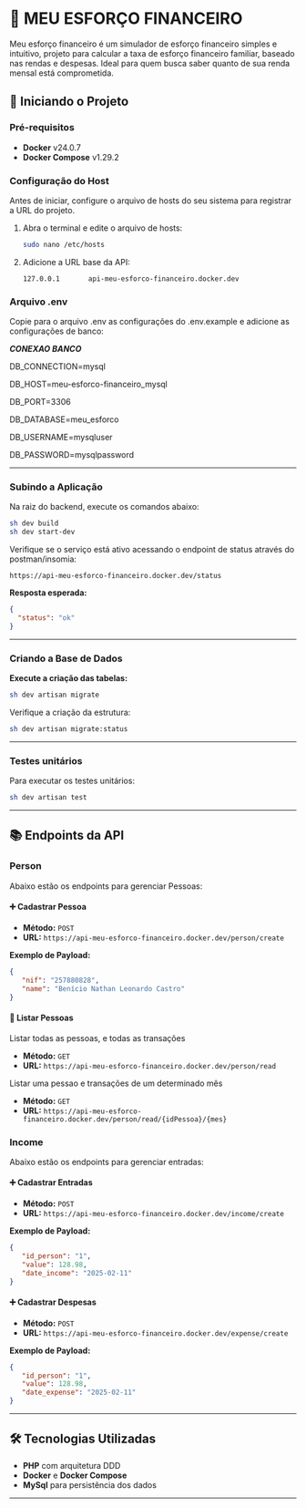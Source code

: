 # 📌 MEU ESFORÇO FINANCEIRO

Meu esforço financeiro é um simulador de esforço financeiro simples e intuitivo, projeto para calcular a taxa de esforço financeiro familiar, baseado nas rendas e despesas.
Ideal para quem busca saber quanto de sua renda mensal está comprometida.

## 🚀 Iniciando o Projeto

### Pré-requisitos
- **Docker** v24.0.7
- **Docker Compose** v1.29.2

### Configuração do Host
Antes de iniciar, configure o arquivo de hosts do seu sistema para registrar a URL do projeto.

1. Abra o terminal e edite o arquivo de hosts:

   ```bash
   sudo nano /etc/hosts
   ```

2. Adicione a URL base da API:

   ```
   127.0.0.1       api-meu-esforco-financeiro.docker.dev
   ```

### Arquivo .env
Copie para o arquivo .env as configurações do .env.example e
adicione as configurações de banco:


***CONEXAO BANCO***

DB_CONNECTION=mysql

DB_HOST=meu-esforco-financeiro_mysql

DB_PORT=3306

DB_DATABASE=meu_esforco

DB_USERNAME=mysqluser

DB_PASSWORD=mysqlpassword

---

### Subindo a Aplicação
Na raiz do backend, execute os comandos abaixo:

```bash
sh dev build
sh dev start-dev
```

Verifique se o serviço está ativo acessando o endpoint de status através do postman/insomia:

```
https://api-meu-esforco-financeiro.docker.dev/status
```

**Resposta esperada:**

```json
{
  "status": "ok"
}
```

---

### Criando a Base de Dados

**Execute a criação das tabelas:**

```bash
sh dev artisan migrate
```


Verifique a criação da estrutura:

```bash
sh dev artisan migrate:status
```

---

### Testes unitários

Para executar os testes unitários:
```bash
sh dev artisan test
```

---

## 📚 Endpoints da API

### Person
Abaixo estão os endpoints para gerenciar Pessoas:

#### ➕ Cadastrar Pessoa
- **Método:** `POST`
- **URL:** `https://api-meu-esforco-financeiro.docker.dev/person/create`

**Exemplo de Payload:**
```json
{
   "nif": "257880828",
   "name": "Benício Nathan Leonardo Castro"
}
```

#### 📖 Listar Pessoas

Listar todas as pessoas, e todas as transações
- **Método:** `GET`
- **URL:** `https://api-meu-esforco-financeiro.docker.dev/person/read`
  
Listar uma pessao e transações de um determinado mês
- **Método:** `GET`
- **URL:** `https://api-meu-esforco-financeiro.docker.dev/person/read/{idPessoa}/{mes}`


### Income
Abaixo estão os endpoints para gerenciar entradas:

#### ➕ Cadastrar Entradas
- **Método:** `POST`
- **URL:** `https://api-meu-esforco-financeiro.docker.dev/income/create`

**Exemplo de Payload:**
```json
{
   "id_person": "1",
   "value": 128.98,
   "date_income": "2025-02-11"
}
```

#### ➕ Cadastrar Despesas
- **Método:** `POST`
- **URL:** `https://api-meu-esforco-financeiro.docker.dev/expense/create`

**Exemplo de Payload:**
```json
{
   "id_person": "1",
   "value": 128.98,
   "date_expense": "2025-02-11"
}
```



---

## 🛠️ Tecnologias Utilizadas

- **PHP** com arquitetura DDD
- **Docker** e **Docker Compose**
- **MySql** para persistência dos dados

---
